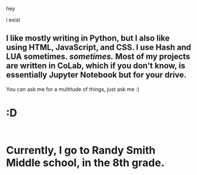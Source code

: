 hey

i exist

I like mostly writing in Python, but I also like using HTML, JavaScript, and CSS. I use Hash and LUA sometimes. *sometimes.*
Most of my projects are written in CoLab, which if you don't know, is essentially Jupyter Notebook but for your drive.
---

You can ask me for a multitude of things, just ask me :)<br>
<h1>:D
<br><br><br>
Currently, I go to Randy Smith Middle school, in the 8th grade.
